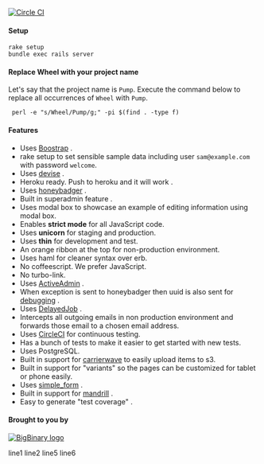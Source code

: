 [![Circle CI](https://circleci.com/gh/bigbinary/wheel.png?style=badge)](https://circleci.com/gh/bigbinary/wheel)

#### Setup

```
rake setup
bundle exec rails server
```

#### Replace Wheel with your project name

Let's say that the project name is `Pump`. Execute the command below to
replace all occurrences of `Wheel` with `Pump`.

```
 perl -e "s/Wheel/Pump/g;" -pi $(find . -type f)
```

#### Features

- Uses [Boostrap](http://getbootstrap.com) .
- rake setup to set sensible sample data including user `sam@example.com` with password `welcome`.
- Uses [devise](https://github.com/plataformatec/devise) .
- Heroku ready. Push to heroku and it will work .
- Uses [honeybadger](https://www.honeybadger.io) .
- Built in superadmin feature .
- Uses modal box to showcase an example of editing information using modal box.
- Enables __strict mode__ for all JavaScript code.
- Uses __unicorn__ for staging and production.
- Uses __thin__ for development and test.
- An orange ribbon at the top for non-production environment.
- Uses haml for cleaner syntax over erb.
- No coffeescript. We prefer JavaScript.
- No turbo-link.
- Uses [ActiveAdmin](http://activeadmin.info) .
- When exception is sent to honeybadger then uuid is also sent for [debugging](http://videos.bigbinary.com/rubyonrails/use-uuid-x-request-id-to-debug-rails-application.html) .
- Uses [DelayedJob](https://github.com/collectiveidea/delayed_job) .
- Intercepts all outgoing emails in non production environment and forwards those email to a chosen email address.
- Uses [CircleCI](https://circleci.com) for continuous testing.
- Has a bunch of tests to make it easier to get started with new tests.
- Uses PostgreSQL.
- Built in support for [carrierwave](https://github.com/carrierwaveuploader/carrierwave) to easily upload items to s3.
- Built in support for "variants" so the pages can be customized for tablet or phone easily.
- Uses [simple_form](https://github.com/plataformatec/simple_form) .
- Built in support for [mandrill](http://how-we-work.bigbinary.com/externalservices/mandrill.html) .
- Easy to generate "test coverage" .



#### Brought to you by

[![BigBinary logo](http://bigbinary.com/assets/common/logo.png)](http://BigBinary.com)

line1
line2
line5
line6
